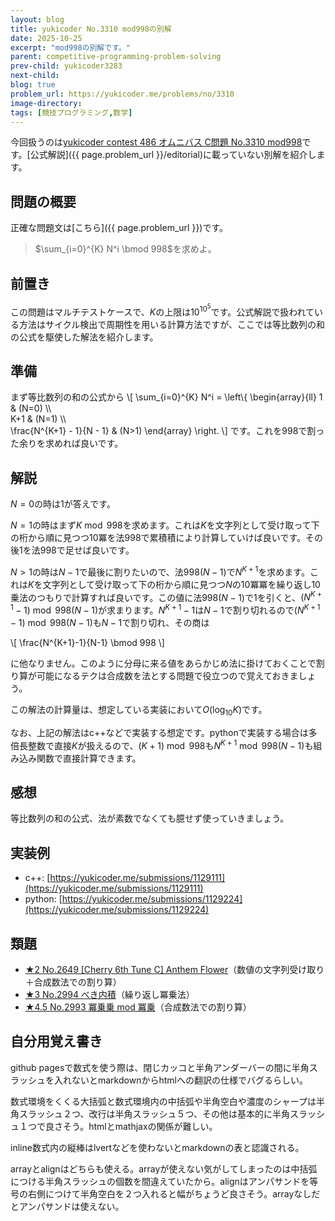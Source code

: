 ```yaml
---
layout: blog
title: yukicoder No.3310 mod998の別解
date: 2025-10-25
excerpt: "mod998の別解です。"
parent: competitive-programming-problem-solving
prev-child: yukicoder3283
next-child: 
blog: true
problem_url: https://yukicoder.me/problems/no/3310
image-directory: 
tags: [競技プログラミング,数学]
---
```


今回扱うのは<a href="{{ page.problem_url }}">yukicoder contest 486 オムニバス C問題 No.3310 mod998</a>です。[公式解説]({{ page.problem_url }}/editorial)に載っていない別解を紹介します。


## 問題の概要

正確な問題文は[こちら]({{ page.problem_url }})です。

> $\sum_{i=0}^{K} N^i \bmod 998$を求めよ。


## 前置き

この問題はマルチテストケースで、$K$の上限は$10^{10^5}$です。公式解説で扱われている方法はサイクル検出で周期性を用いる計算方法ですが、ここでは等比数列の和の公式を駆使した解法を紹介します。


## 準備

まず等比数列の和の公式から
\\[
\sum_{i=0}^{K} N^i = 
\left\\{
\begin{array}{ll}
1 & (N=0) \\\\\
K+1 & (N=1) \\\\\
\frac{N^{K+1} - 1}{N - 1} & (N>1)
\end{array}
\right.
\\]
です。これを$998$で割った余りを求めれば良いです。


## 解説

$N=0$の時は$1$が答えです。

$N=1$の時はまず$K \bmod 998$を求めます。これは$K$を文字列として受け取って下の桁から順に見つつ$10$冪を法$998$で累積積により計算していけば良いです。その後$1$を法$998$で足せば良いです。

$N>1$の時は$N-1$で最後に割りたいので、法$998(N-1)$で$N^{K+1}$を求めます。これは$K$を文字列として受け取って下の桁から順に見つつ$N$の$10$冪冪を繰り返し$10$乗法のつもりで計算すれば良いです。この値に法$998(N-1)$で$1$を引くと、$(N^{K+1}-1) \bmod 998(N-1)$が求まります。$N^{K+1}-1$は$N-1$で割り切れるので$(N^{K+1}-1) \bmod 998(N-1)$も$N-1$で割り切れ、その商は

\\[
\frac{N^{K+1}-1}{N-1} \bmod 998
\\]

に他なりません。このように分母に来る値をあらかじめ法に掛けておくことで割り算が可能になるテクは合成数を法とする問題で役立つので覚えておきましょう。

この解法の計算量は、想定している実装において$O(\log_{10} K)$です。

なお、上記の解法はc++などで実装する想定です。pythonで実装する場合は多倍長整数で直接$K$が扱えるので、$(K+1) \bmod 998$も$N^{K+1} \bmod 998(N-1)$も組み込み関数で直接計算できます。


## 感想

等比数列の和の公式、法が素数でなくても臆せず使っていきましょう。


## 実装例

- c++: [https://yukicoder.me/submissions/1129111](https://yukicoder.me/submissions/1129111)
- python: [https://yukicoder.me/submissions/1129224](https://yukicoder.me/submissions/1129224)


## 類題

- [★2 No.2649 [Cherry 6th Tune C] Anthem Flower](https://yukicoder.me/problems/no/2649)（数値の文字列受け取り＋合成数法での割り算）
- [★3 No.2994 べき内積](https://yukicoder.me/problems/no/2994)（繰り返し冪乗法）
- [★4.5 No.2993 冪乗乗 mod 冪乗](https://yukicoder.me/problems/no/2993)（合成数法での割り算）


## 自分用覚え書き

github pagesで数式を使う際は、閉じカッコと半角アンダーバーの間に半角スラッシュを入れないとmarkdownからhtmlへの翻訳の仕様でバグるらしい。

数式環境をくくる大括弧と数式環境内の中括弧や半角空白や濃度のシャープは半角スラッシュ２つ、改行は半角スラッシュ５つ、その他は基本的に半角スラッシュ１つで良さそう。htmlとmathjaxの関係が難しい。

inline数式内の縦棒はlvertなどを使わないとmarkdownの表と認識される。

arrayとalignはどちらも使える。arrayが使えない気がしてしまったのは中括弧につける半角スラッシュの個数を間違えていたから。alignはアンパサンドを等号の右側につけて半角空白を２つ入れると幅がちょうど良さそう。arrayなしだとアンパサンドは使えない。
